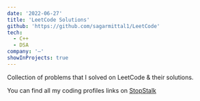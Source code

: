 ```yaml
---
date: '2022-06-27'
title: 'LeetCode Solutions'
github: 'https://github.com/sagarmittal1/LeetCode'
tech:
  - C++
  - DSA
company: '—'
showInProjects: true
---
```


Collection of problems that I solved on LeetCode & their solutions.

You can find all my coding profiles links on [StopStalk](https://www.stopstalk.com/user/profile/mittal_sagar)